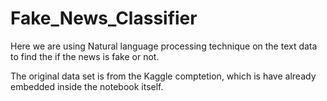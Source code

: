 # Fake_News_Classifier

Here we are using Natural language processing technique on the text data to find the if the news is fake or not.

The original data set is from the Kaggle comptetion, which is have already embedded inside the notebook itself.

